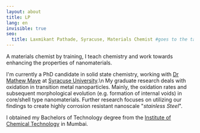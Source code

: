 ```yaml
---
layout: about
title: LP
lang: en
invisible: true
seo:
  title: Laxmikant Pathade, Syracuse, Materials Chemist #goes to the tab part
---
```


A materials chemist by training, I teach chemistry and work towards enhancing the properties of nanomaterials.

I'm currently a PhD candidate in solid state chemistry, working with [Dr Mathew Maye](http://nano.syr.edu) at [Syracuse University](https://syracuse.edu/).\n
My graduate research deals with oxidation in transition metal nanoparticles. Mainly, the oxidation rates and subsequent morphological evolution (e.g. formation of internal voids) in core/shell type nanomaterials. Further research focuses on utilizing our findings to create highly corrosion resistant nanoscale "*stainless Steel*".

I obtained my Bachelors of Technology degree from the [Institute of Chemical Technology](https://en.wikipedia.org/wiki/Institute_of_Chemical_Technology) in Mumbai.
